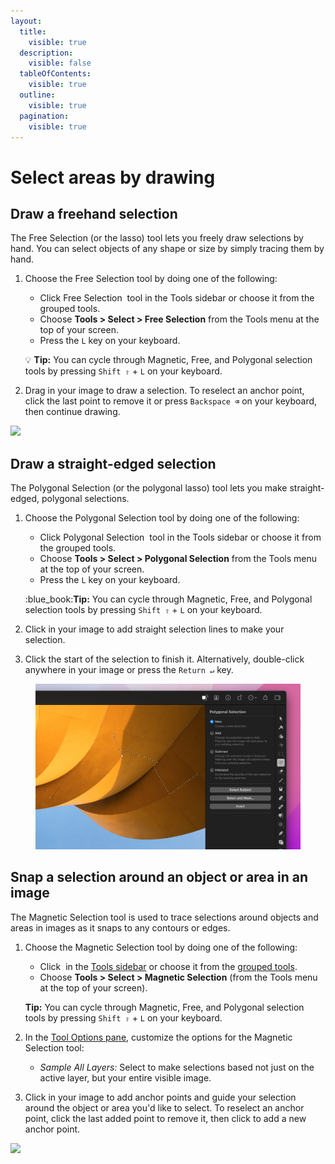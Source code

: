 ```yaml
---
layout:
  title:
    visible: true
  description:
    visible: false
  tableOfContents:
    visible: true
  outline:
    visible: true
  pagination:
    visible: true
---
```


# Select areas by drawing

## Draw a freehand selection

The Free Selection (or the lasso) tool lets you freely draw selections by hand. You can select objects of any shape or size by simply tracing them by hand.

1.  Choose the Free Selection tool by doing one of the following:

    * Click Free Selection <img src="https://help.pixelmator.com/pixelmator-pro/3.5/assets/English/1586513284000.png" alt="" data-size="line"> tool in the Tools sidebar or choose it from the grouped tools.
    * Choose **Tools > Select > Free Selection** from the Tools menu at the top of your screen.
    * Press the `L` key on your keyboard.

    :bulb: **Tip:** You can cycle through Magnetic, Free, and Polygonal selection tools by pressing `Shift ⇧` + `L` on your keyboard.
2. Drag in your image to draw a selection. To reselect an anchor point, click the last point to remove it or press `Backspace ⌫` on your keyboard, then continue drawing.

![](https://help.pixelmator.com/pixelmator-pro/3.5/assets/English/1654689627000.jpeg)

## Draw a straight-edged selection

The Polygonal Selection (or the polygonal lasso) tool lets you make straight-edged, polygonal selections.

1.  Choose the Polygonal Selection tool by doing one of the following:

    * Click Polygonal Selection <img src="https://help.pixelmator.com/pixelmator-pro/3.5/assets/English/1586513688000.png" alt="" data-size="line"> tool in the Tools sidebar or choose it from the grouped tools.
    * Choose **Tools > Select > Polygonal Selection** from the Tools menu at the top of your screen.
    * Press the `L` key on your keyboard.

    :blue\_book:**Tip:** You can cycle through Magnetic, Free, and Polygonal selection tools by pressing `Shift ⇧` + `L` on your keyboard.
2. Click in your image to add straight selection lines to make your selection.
3. Click the start of the selection to finish it. Alternatively, double-click anywhere in your image or press the `Return ↵` key.

<figure><img src="../.gitbook/assets/image (2) (1).png" alt=""><figcaption></figcaption></figure>

## Snap a selection around an object or area in an image

The Magnetic Selection tool is used to trace selections around objects and areas in images as it snaps to any contours or edges.

1.  Choose the Magnetic Selection tool by doing one of the following:

    * Click <img src="https://help.pixelmator.com/pixelmator-pro/3.5/assets/English/1586513602000.png" alt="" data-size="line"> in the [Tools sidebar](https://help.pixelmator.com/pixelmator-pro/3.5/#glossary) or choose it from the [grouped tools](https://help.pixelmator.com/pixelmator-pro/3.5/#glossary).
    * Choose **Tools > Select > Magnetic Selection** (from the Tools menu at the top of your screen).

    &#x20;**Tip:** You can cycle through Magnetic, Free, and Polygonal selection tools by pressing `Shift ⇧` + `L` on your keyboard.
2. In the [Tool Options pane](https://help.pixelmator.com/pixelmator-pro/3.5/#glossary), customize the options for the Magnetic Selection tool:
   * _Sample All Layers:_ Select to make selections based not just on the active layer, but your entire visible image.
3. Click in your image to add anchor points and guide your selection around the object or area you'd like to select. To reselect an anchor point, click the last added point to remove it, then click to add a new anchor point.

![](https://help.pixelmator.com/pixelmator-pro/3.5/assets/English/1654683652000.jpeg)
